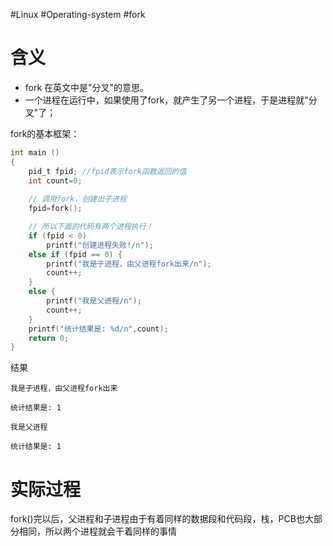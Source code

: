 #Linux #Operating-system #fork

# 含义
- fork 在英文中是"分叉"的意思。
- 一个进程在运行中，如果使用了fork，就产生了另一个进程，于是进程就"分叉"了；

fork的基本框架：
```c
int main ()   
{   
    pid_t fpid; //fpid表示fork函数返回的值  
    int count=0;
    
    // 调用fork，创建出子进程  
    fpid=fork();

    // 所以下面的代码有两个进程执行！
    if (fpid < 0)   
        printf("创建进程失败!/n");   
    else if (fpid == 0) {  
        printf("我是子进程，由父进程fork出来/n");   
        count++;  
    }  
    else {  
        printf("我是父进程/n");   
        count++;  
    }  
    printf("统计结果是: %d/n",count);  
    return 0;  
}  
```

结果
```
我是子进程，由父进程fork出来

统计结果是: 1

我是父进程

统计结果是: 1
```

# 实际过程
fork()完以后，父进程和子进程由于有着同样的数据段和代码段，栈，PCB也大部分相同，所以两个进程就会干着同样的事情